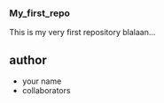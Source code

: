### My_first_repo
This is my very first repository blalaan...

## author
- your name
- collaborators